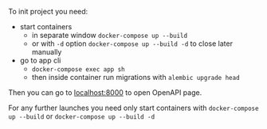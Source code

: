 To init project you need:
- start containers
  - in separate window `docker-compose up --build`
  - or with `-d` option `docker-compose up --build -d` to close later manually
- go to app cli
  - `docker-compose exec app sh`
  - then inside container run migrations with `alembic upgrade head`

Then you can go to [localhost:8000](http://localhost:8000/docs) to open OpenAPI page.

For any further launches you need only start containers with `docker-compose up --build` or `docker-compose up --build -d` 